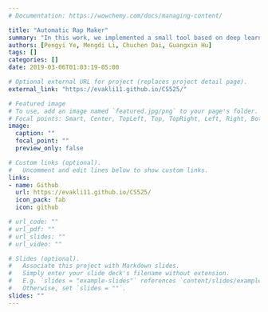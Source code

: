```yaml
---
# Documentation: https://wowchemy.com/docs/managing-content/

title: "Automatic Rap Maker"
summary: "In this work, we implemented a small tool based on deep learning system with information retrieval function, which generates rap lyrics by rapper names or keywords given by users. To be specific, we collected and clean lyrics of existing hip-hop songs as a training data set at first. Next we extracted keywords and do sentimental analysis for each piece of lyrics, and recorded both to create inverted index. Then trained a LSTM model to generate new rap lyrics based on the query from users."
authors: [Pengyi Ye, Mengdi Li, Chuchen Dai, Guangxin Hu]
tags: []
categories: []
date: 2019-03-06T01:03:19-05:00

# Optional external URL for project (replaces project detail page).
external_link: "https://evakli11.github.io/CS525/"

# Featured image
# To use, add an image named `featured.jpg/png` to your page's folder.
# Focal points: Smart, Center, TopLeft, Top, TopRight, Left, Right, BottomLeft, Bottom, BottomRight.
image:
  caption: ""
  focal_point: ""
  preview_only: false

# Custom links (optional).
#   Uncomment and edit lines below to show custom links.
links:
- name: Github
  url: https://evakli11.github.io/CS525/
  icon_pack: fab
  icon: github

# url_code: ""
# url_pdf: ""
# url_slides: ""
# url_video: ""

# Slides (optional).
#   Associate this project with Markdown slides.
#   Simply enter your slide deck's filename without extension.
#   E.g. `slides = "example-slides"` references `content/slides/example-slides.md`.
#   Otherwise, set `slides = ""`.
slides: ""
---
```

